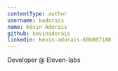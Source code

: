 ```yaml
---
contentType: author
username: kadorais
name: Kévin Adorais
github: kevinadorais
linkedin: kévin-adorais-60b007188
---
```

Developer @ Eleven-labs
